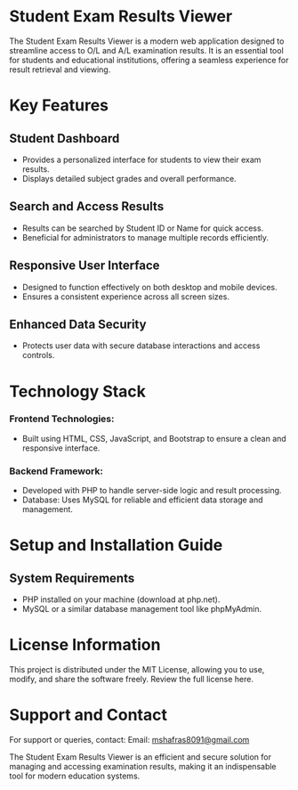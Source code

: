 # Student Exam Results Viewer
The Student Exam Results Viewer is a modern web application designed to streamline access to O/L and A/L examination results. It is an essential tool for students and educational institutions, offering a seamless experience for result retrieval and viewing.

# Key Features

## Student Dashboard
 - Provides a personalized interface for students to view their exam results.
 - Displays detailed subject grades and overall performance.
## Search and Access Results
 - Results can be searched by Student ID or Name for quick access.
 - Beneficial for administrators to manage multiple records efficiently.
## Responsive User Interface
 - Designed to function effectively on both desktop and mobile devices.
 - Ensures a consistent experience across all screen sizes.
## Enhanced Data Security
 - Protects user data with secure database interactions and access controls.

# Technology Stack

### Frontend Technologies:
- Built using HTML, CSS, JavaScript, and Bootstrap to ensure a clean and responsive interface.

### Backend Framework:
- Developed with PHP to handle server-side logic and result processing.
- Database: Uses MySQL for reliable and efficient data storage and management.

# Setup and Installation Guide
## System Requirements
- PHP installed on your machine (download at php.net).
- MySQL or a similar database management tool like phpMyAdmin.

# License Information
This project is distributed under the MIT License, allowing you to use, modify, and share the software freely. Review the full license here.

# Support and Contact
For support or queries, contact:
Email: mshafras8091@gmail.com

The Student Exam Results Viewer is an efficient and secure solution for managing and accessing examination results, making it an indispensable tool for modern education systems.

